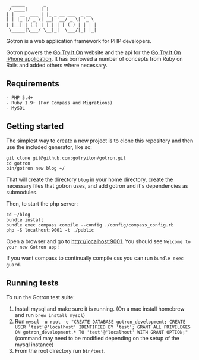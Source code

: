       _____       _
     / ____|     | |
    | |  __  ___ | |_ _ __ ___  _ __
    | | |_ |/ _ \| __| '__/ _ \| '_ \
    | |__| | (_) | |_| | | (_) | | | |
     \_____|\___/ \__|_|  \___/|_| |_|

Gotron is a web application framework for PHP developers.

Gotron powers the [Go Try It On](http://www.gotryiton.com) website and the api for the [Go Try It On iPhone application](https://itunes.apple.com/us/app/go-try-it-on/id398392143?mt=8). It has borrowed a number of concepts from Ruby on Rails and added others where necessary.

## Requirements
    - PHP 5.4+
    - Ruby 1.9+ (For Compass and Migrations)
    - MySQL

## Getting started

The simplest way to create a new project is to clone this repository and then use the included generator, like so:

    git clone git@github.com:gotryiton/gotron.git
    cd gotron
    bin/gotron new blog ~/

That will create the directory `blog` in your home directory, create the necessary files that gotron uses, and add gotron and it's dependencies as submodules.

Then, to start the php server:

    cd ~/blog
    bundle install
    bundle exec compass compile --config ./config/compass_config.rb
    php -S localhost:9001 -t ./public

Open a browser and go to [http://localhost:9001](http://localhost:9001). You should see `Welcome to your new Gotron app!`

If you want compass to continually compile css you can run `bundle exec guard`.

## Running tests

To run the Gotron test suite:

  1. Install mysql and make sure it is running. (On a mac install homebrew and run `brew install mysql`)
  2. Run `mysql -u root -e "CREATE DATABASE gotron_development; CREATE USER 'test'@'localhost' IDENTIFIED BY 'test'; GRANT ALL PRIVILEGES ON gotron_development.* TO 'test'@'localhost' WITH GRANT OPTION;"` (command may need to be modified depending on the setup of the mysql instance)
  3. From the root directory run `bin/test`.
